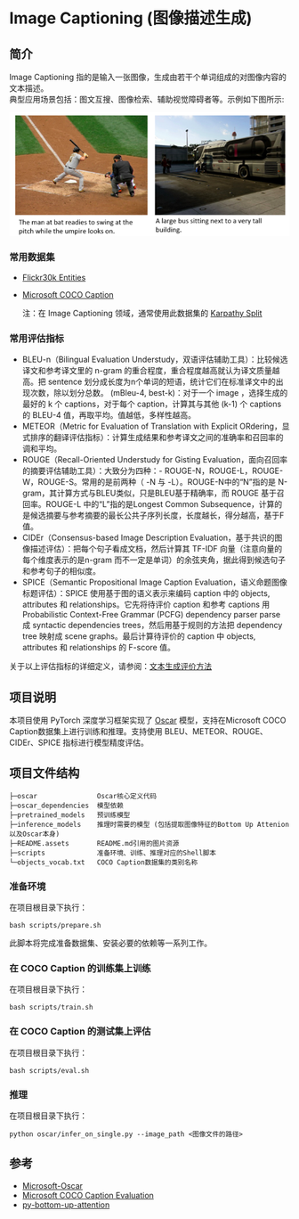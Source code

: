 # Image Captioning (图像描述生成)

## 简介

Image Captioning 指的是输入一张图像，生成由若干个单词组成的对图像内容的文本描述。  
典型应用场景包括：图文互搜、图像检索、辅助视觉障碍者等。示例如下图所示:

![Image Captioning Example](./README.assets/captions-splash.jpg)

### 常用数据集

 - [Flickr30k Entities](https://github.com/BryanPlummer/flickr30k_entities)
 - [Microsoft COCO Caption](https://cocodataset.org/#download)
 
    注：在 Image Captioning 领域，通常使用此数据集的 [Karpathy Split](https://www.zhihu.com/question/283314344/answer/700488776)


### 常用评估指标

- BLEU-n（Bilingual Evaluation Understudy，双语评估辅助工具）：比较候选译文和参考译文里的 n-gram 的重合程度，重合程度越高就认为译文质量越高。把 sentence 划分成长度为n个单词的短语，统计它们在标准译文中的出现次数，除以划分总数。
(mBleu-4, best-k)：对于一个 image ，选择生成的最好的 k 个 captions，对于每个 caption，计算其与其他 (k-1) 个 captions 的 BLEU-4 值，再取平均。值越低，多样性越高。
- METEOR（Metric for Evaluation of Translation with Explicit ORdering，显式排序的翻译评估指标）：计算生成结果和参考译文之间的准确率和召回率的调和平均。
- ROUGE（Recall-Oriented Understudy for Gisting Evaluation，面向召回率的摘要评估辅助工具）：大致分为四种：- ROUGE-N，ROUGE-L，ROUGE-W，ROUGE-S。常用的是前两种（ -N 与 -L）。ROUGE-N中的“N”指的是 N-gram，其计算方式与BLEU类似，只是BLEU基于精确率，而 ROUGE 基于召回率。ROUGE-L 中的“L”指的是Longest Common Subsequence，计算的是候选摘要与参考摘要的最长公共子序列长度，长度越长，得分越高，基于F值。
- CIDEr（Consensus-based Image Description Evaluation，基于共识的图像描述评估）：把每个句子看成文档，然后计算其 TF-IDF 向量（注意向量的每个维度表示的是n-gram 而不一定是单词）的余弦夹角，据此得到候选句子和参考句子的相似度。
- SPICE（Semantic Propositional Image Caption Evaluation，语义命题图像标题评估）：SPICE 使用基于图的语义表示来编码 caption 中的 objects, attributes 和 relationships。它先将待评价 caption 和参考 captions 用 Probabilistic Context-Free Grammar (PCFG) dependency parser parse 成 syntactic dependencies trees，然后用基于规则的方法把 dependency tree 映射成 scene graphs。最后计算待评价的 caption 中 objects, attributes 和 relationships 的 F-score 值。

关于以上评估指标的详细定义，请参阅：[文本生成评价方法 ](https://zhuanlan.zhihu.com/p/108630305?utm_source=wechat_timeline)


## 项目说明

本项目使用 PyTorch 深度学习框架实现了 [Oscar](https://arxiv.org/abs/2004.06165) 模型，支持在Microsoft COCO Caption数据集上进行训练和推理。支持使用 BLEU、METEOR、ROUGE、CIDEr、SPICE 指标进行模型精度评估。

## 项目文件结构
```
├─oscar               Oscar核心定义代码
├─oscar_dependencies  模型依赖
├─pretrained_models   预训练模型
├─inference_models    推理时需要的模型 (包括提取图像特征的Bottom Up Attenion以及Oscar本身)
├─README.assets       README.md引用的图片资源
├─scripts             准备环境、训练、推理对应的Shell脚本
└─objects_vocab.txt   COCO Caption数据集的类别名称
```


### 准备环境

在项目根目录下执行：
```
bash scripts/prepare.sh
```
此脚本将完成准备数据集、安装必要的依赖等一系列工作。

### 在 COCO Caption 的训练集上训练

在项目根目录下执行：
```
bash scripts/train.sh
```

### 在 COCO Caption 的测试集上评估

在项目根目录下执行：
```
bash scripts/eval.sh
```

### 推理
在项目根目录下执行：
```
python oscar/infer_on_single.py --image_path <图像文件的路径>
```


## 参考
- [Microsoft-Oscar](https://github.com/microsoft/Oscar)
- [Microsoft COCO Caption Evaluation](https://github.com/LuoweiZhou/coco-caption)
- [py-bottom-up-attention](https://github.com/airsplay/py-bottom-up-attention)
